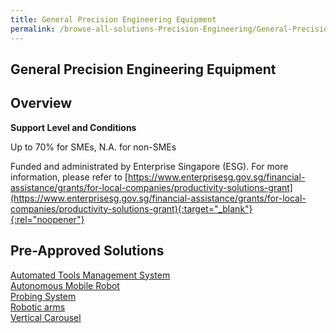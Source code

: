 ```yaml
---
title: General Precision Engineering Equipment
permalink: /browse-all-solutions-Precision-Engineering/General-Precision-Engineering-Equipment
---
```


## General Precision Engineering Equipment
## Overview

**Support Level and Conditions**

Up to 70% for SMEs, N.A. for non-SMEs

Funded and administrated by Enterprise Singapore (ESG). For more information, please refer to [https://www.enterprisesg.gov.sg/financial-assistance/grants/for-local-companies/productivity-solutions-grant](https://www.enterprisesg.gov.sg/financial-assistance/grants/for-local-companies/productivity-solutions-grant){:target="_blank"}{:rel="noopener"}

## Pre-Approved Solutions

<a href='/productivity-solutions-grant/solutionrepo/solution22' target='_blank'>Automated Tools Management System</a><br>
<a href='/productivity-solutions-grant/solutionrepo/solution25' target='_blank'>Autonomous Mobile Robot</a><br>
<a href='/productivity-solutions-grant/solutionrepo/solution91' target='_blank'>Probing System</a><br>
<a href='/productivity-solutions-grant/solutionrepo/solution102' target='_blank'>Robotic arms</a><br>
<a href='/productivity-solutions-grant/solutionrepo/solution158' target='_blank'>Vertical Carousel</a><br>
